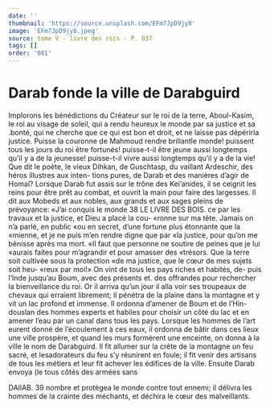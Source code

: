 ```yaml
---
date: ''
thumbnail: 'https://source.unsplash.com/EFm7JpD9jy8'
image: 'EFm7JpD9jy8.jpeg'
source: tome V - livre des rois - P. 037
tags: []
order: '001'
---
```


# Darab fonde la ville de Darabguird

Implorons les bénédictions du Créateur sur le roi
de la terre, Aboul-Kasim, le roi au visage de soleil,
qui a rendu heureux le monde par sa justice et sa .bonté, qui ne cherche que ce qui est bon et droit,
et ne laisse pas dépérirla justice. Puisse la couronne
de Mahmoud rendre brillantle monde! puissent tous les jours du roi être fortunés! puisse-t-il être jeune aussi longtemps qu’il y a de la jeunesse! puisse-t-il vivre aussi longtemps qu’il y a de la vie!
Que dit le poète, le vieux Dihkan, de Guschtasp, du vaillant Ardeschir, des héros illustres aux inten-
tions pures, de Darab et des manières d’agir de Homaî? Lorsque Darab fut assis sur le trône des Kei’anides, il se ceignit les reins pour être prêt au combat, et ouvrit la main pour faire des largesses. Il
dit aux Mobeds et aux nobles, aux grands et aux sages pleins de prévoyance: «J’ai conquis le monde
38 LE LIVRE DES BOIS.
ce par les travaux et la justice, et Dieu a placé la cou- «ronne sur ma tête. Jamais on n’a parlé, en public
«ou en secret, d’une fortune plus étonnante que la «mienne, et je ne puis m’en rendre digne que par
«la justice, pour qu’on me bénisse après ma mort.
«Il faut que personne ne soutire de peines que je lui «aurais faites pour m’agrandir et pour amasser des «trésors. Que la terre soit cultivée sous la protection
«de ma justice, que le cœur de mes sujets soit heu- «reux par moi!»
On vint de tous les pays riches et habités, de- puis l’Inde jusqu’au Boum, avec des présents et. des
offrandes pour rechercher la bienveillance du roi.
Or il arriva qu’un jour il alla voir ses troupeaux de
chevaux qui erraient librement; il pénétra de la
plaine dans la montagne et y vit un lac profond et immense. Il ordonna d’amener de Boum et de l’Hin-
douslan des hommes experts et habiles pour choisir un côté du lac et en amener l’eau par un canal dans
tous les pays. Lorsque les hommes de l’art eurent donné de l’écoulement à ces eaux, il ordonna de
bâtir dans ces lieux une ville prospère, et quand les murs formèrent une enceinte, on donna à la ville le nom de Darabguird. Il fit allumer sur la crête de la montagne un feu sacré, et lesadorateurs du feu s’y réunirent en foule; il fit venir des artisans de tous les métiers et leur fit achever les édifices de la ville. Ensuite Darab envoya (le tous côtés des armées sans

DAIlAB. 39 nombre et protégea le monde contre tout ennemi; il
délivra les hommes de la crainte des méchants, et déchira le cœur des malveillants.

